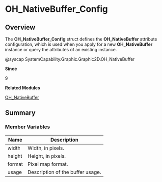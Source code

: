 # OH_NativeBuffer_Config


## Overview

The **OH_NativeBuffer_Config** struct defines the **OH_NativeBuffer** attribute configuration, which is used when you apply for a new **OH_NativeBuffer** instance or query the attributes of an existing instance.

\@syscap SystemCapability.Graphic.Graphic2D.OH_NativeBuffer

**Since**

9

**Related Modules**

[OH_NativeBuffer](_o_h___native_buffer.md)


## Summary


### Member Variables

| Name| Description|
| -------- | -------- |
| width | Width, in pixels.|
| height | Height, in pixels.|
| format | Pixel map format.|
| usage | Description of the buffer usage.|
